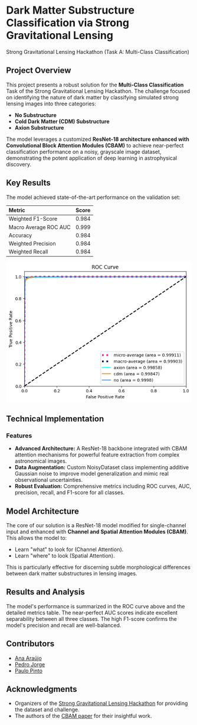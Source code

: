 # Dark Matter Substructure Classification via Strong Gravitational Lensing
Strong Gravitational Lensing Hackathon (Task A: Multi-Class Classification)

## Project Overview
This project presents a robust solution for the **Multi-Class Classification** Task of the Strong Gravitational Lensing Hackathon. The challenge focused on identifying the nature of dark matter by classifying simulated strong lensing images into three categories:

* **No Substructure**
* **Cold Dark Matter (CDM) Substructure**
* **Axion Substructure**

The model leverages a customized **ResNet-18 architecture enhanced with Convolutional Block Attention Modules (CBAM)** to achieve near-perfect classification performance on a noisy, grayscale image dataset, demonstrating the potent application of deep learning in astrophysical discovery.

## Key Results
The model achieved state-of-the-art performance on the validation set:

| Metric                 | Score   |
| :--------------------- | :------ |
| Weighted F1-Score      | 0.984   |
| Macro Average ROC AUC  | 0.999   |
| Accuracy               | 0.984   |
| Weighted Precision     | 0.984   |
| Weighted Recall        | 0.984   |

![ROC Curve](images/roc_curve.png)

## Technical Implementation
### Features
* **Advanced Architecture:** A ResNet-18 backbone integrated with CBAM attention mechanisms for powerful feature extraction from complex astronomical images.
* **Data Augmentation:** Custom NoisyDataset class implementing additive Gaussian noise to improve model generalization and mimic real observational uncertainties.
* **Robust Evaluation:** Comprehensive metrics including ROC curves, AUC, precision, recall, and F1-score for all classes.

## Model Architecture
The core of our solution is a ResNet-18 model modified for single-channel input and enhanced with **Channel and Spatial Attention Modules (CBAM)**. This allows the model to:
* Learn "what" to look for (Channel Attention).
* Learn "where" to look (Spatial Attention).

This is particularly effective for discerning subtle morphological differences between dark matter substructures in lensing images.

## Results and Analysis
The model's performance is summarized in the ROC curve above and the detailed metrics table. The near-perfect AUC scores indicate excellent separability between all three classes. The high F1-score confirms the model's precision and recall are well-balanced.

## Contributors
* [Ana Araújo](https://github.com/anaaaraujoo)
* [Pedro Jorge](https://github.com/PedroNJorge)
* [Paulo Pinto](https://github.com/diogo-xyz)

## Acknowledgments
* Organizers of the [Strong Gravitational Lensing Hackathon](https://github.com/ML4SCI/DeepLearnHackathon/blob/main/GravitationalLensingChallenge) for providing the dataset and challenge.
* The authors of the [CBAM paper](https://arxiv.org/abs/1807.06521) for their insightful work.
